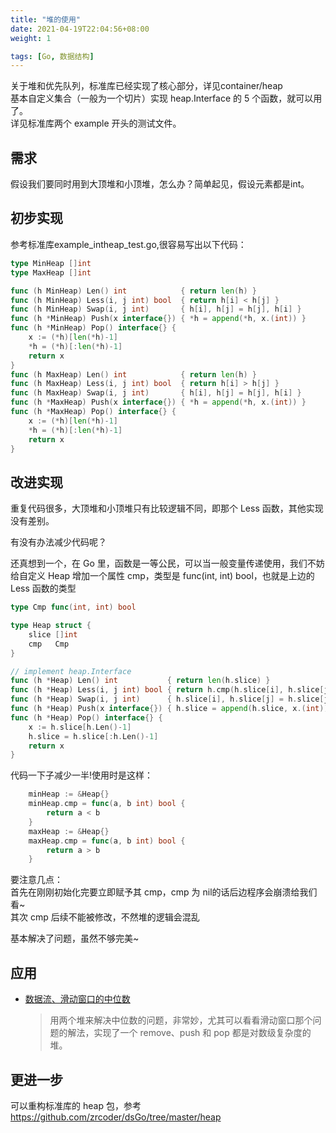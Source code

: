 ```yaml
---
title: "堆的使用"
date: 2021-04-19T22:04:56+08:00
weight: 1

tags: [Go, 数据结构]
---
```


关于堆和优先队列，标准库已经实现了核心部分，详见container/heap  
基本自定义集合（一般为一个切片）实现 heap.Interface 的 5 个函数，就可以用了。  
详见标准库两个 example 开头的测试文件。  
## 需求
假设我们要同时用到大顶堆和小顶堆，怎么办？简单起见，假设元素都是int。  
## 初步实现
参考标准库example_intheap_test.go,很容易写出以下代码：  
```go
type MinHeap []int
type MaxHeap []int

func (h MinHeap) Len() int            { return len(h) }
func (h MinHeap) Less(i, j int) bool  { return h[i] < h[j] }
func (h MinHeap) Swap(i, j int)       { h[i], h[j] = h[j], h[i] }
func (h *MinHeap) Push(x interface{}) { *h = append(*h, x.(int)) }
func (h *MinHeap) Pop() interface{} {
	x := (*h)[len(*h)-1]
	*h = (*h)[:len(*h)-1]
	return x
}
func (h MaxHeap) Len() int            { return len(h) }
func (h MaxHeap) Less(i, j int) bool  { return h[i] > h[j] }
func (h MaxHeap) Swap(i, j int)       { h[i], h[j] = h[j], h[i] }
func (h *MaxHeap) Push(x interface{}) { *h = append(*h, x.(int)) }
func (h *MaxHeap) Pop() interface{} {
	x := (*h)[len(*h)-1]
	*h = (*h)[:len(*h)-1]
	return x
}
```
## 改进实现
重复代码很多，大顶堆和小顶堆只有比较逻辑不同，即那个 Less 函数，其他实现没有差别。  

有没有办法减少代码呢？

还真想到一个，在 Go 里，函数是一等公民，可以当一般变量传递使用，我们不妨给自定义 Heap 增加一个属性 cmp，类型是 func(int, int) bool，也就是上边的 Less 函数的类型  
```go
type Cmp func(int, int) bool

type Heap struct {
	slice []int
	cmp   Cmp
}

// implement heap.Interface
func (h *Heap) Len() int           { return len(h.slice) }
func (h *Heap) Less(i, j int) bool { return h.cmp(h.slice[i], h.slice[j]) }
func (h *Heap) Swap(i, j int)      { h.slice[i], h.slice[j] = h.slice[j], h.slice[i] }
func (h *Heap) Push(x interface{}) { h.slice = append(h.slice, x.(int)) }
func (h *Heap) Pop() interface{} {
	x := h.slice[h.Len()-1]
	h.slice = h.slice[:h.Len()-1]
	return x
}
```
代码一下子减少一半!使用时是这样：  
```go
	minHeap := &Heap{}
	minHeap.cmp = func(a, b int) bool {
		return a < b
	}
	maxHeap := &Heap{}
	maxHeap.cmp = func(a, b int) bool {
		return a > b
	}
```
要注意几点：  
首先在刚刚初始化完要立即赋予其 cmp，cmp 为 nil的话后边程序会崩溃给我们看~  
其次 cmp 后续不能被修改，不然堆的逻辑会混乱  

基本解决了问题，虽然不够完美~  

## 应用
- [数据流、滑动窗口的中位数](../../design/find-median-from-data-stream/readme.md)
  > 用两个堆来解决中位数的问题，非常妙，尤其可以看看滑动窗口那个问题的解法，实现了一个 remove、push 和 pop 都是对数级复杂度的堆。

## 更进一步
可以重构标准库的 heap 包，参考 https://github.com/zrcoder/dsGo/tree/master/heap

